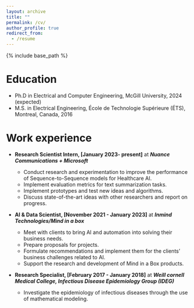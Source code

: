 ```yaml
---
layout: archive
title: ""
permalink: /cv/
author_profile: true
redirect_from:
  - /resume
---
```


{% include base_path %}

Education
======
* Ph.D in Electrical and Computer Engineering, McGill University, 2024 (expected)
* M.S. in Electrical Engineering, École de Technologie Supérieure (ÉTS), Montreal, Canada, 2016

Work experience
======
* **Research Scientist Intern, [January 2023- present]** at ***Nuance Communications + Microsoft***
  * Conduct research and experimentation to improve the performance of Sequence-to-Sequence models for Healthcare AI.
  * Implement evaluation metrics for text summarization tasks.
  * Implement prototypes and test new ideas and algorithms.
  * Discuss state-of-the-art ideas with other researchers and report on progress.
  

* **AI & Data Scientist, [November 2021 - January 2023]** at ***Inmind Technologies/Mind in a box***
  * Meet with clients to bring AI and automation into solving their business needs.
  * Prepare proposals for projects.
  * Formulate recommendations and implement them for the clients’ business challenges related to AI.
  * Support the research and development of Mind in a Box products.


* **Research Specialist, [February 2017 - January 2018]** at ***Weill cornell Medical College, Infectious Disease Epidemiology Group (IDEG)***
  * Investigate the epidemiology of infectious diseases through the use of mathematical modeling.